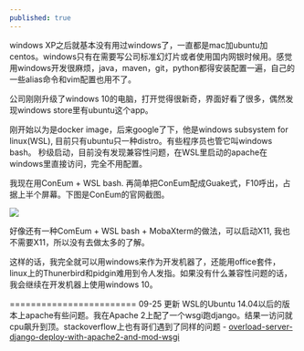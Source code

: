 ```yaml
---
published: true
---
```

windows XP之后就基本没有用过windows了，一直都是mac加ubuntu加centos。windows只有在需要写公司标准幻灯片或者使用国内网银时候用。感觉用windows开发很麻烦，java，maven，git，python都得安装配置一遍，自己的一些alias命令和vim配置也用不了。

公司刚刚升级了windows 10的电脑，打开觉得很新奇，界面好看了很多，偶然发现windows store里有ubuntu这个app。

刚开始以为是docker image，后来google了下，他是windows subsystem for linux(WSL), 目前只有ubuntu只一种distro。有些程序员也管它叫windows bash。 秒级启动，目前没有发现兼容性问题，在WSL里启动的apache在windows里直接访问，完全不用配置。

我现在用ConEum + WSL bash. 再简单把ConEum配成Guake式，F10呼出，占据上半个屏幕。下图是ConEum的官网截图。

![]({{site.baseurl}}/https://conemu.github.io/img/ConEmu-Maximus5.png)

好像还有一种ComEum + WSL bash + MobaXterm的做法，可以启动X11, 我也不需要X11，所以没有去做太多的了解。

这样的话，我完全就可以用windows来作为开发机器了，还能用office套件，linux上的Thunerbird和pidgin难用到令人发指。如果没有什么兼容性问题的话，我会继续在开发机器上使用windows 10。



======================== 09-25 更新
WSL的Ubuntu 14.04以后的版本上apache有些问题。我在Apache 2上配了一个wsgi跑django。结果一访问就cpu飙升到顶。stackoverflow上也有哥们遇到了同样的问题 - 
[overload-server-django-deploy-with-apache2-and-mod-wsgi](https://stackoverflow.com/questions/51036939/overload-server-django-deploy-with-apache2-and-mod-wsgi)



